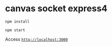 # canvas socket express4
    npm install

    npm start

Access [`http://localhost:3000`](http://localhost:3000)
